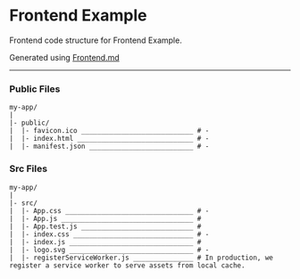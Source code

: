 # Frontend Example 

Frontend code structure for Frontend Example. 

Generated using [Frontend.md](https://github.com/willhlaw/frontend-md-create-react-app)

---

### Public Files

````
my-app/
|
|- public/
|  |- favicon.ico ____________________________ # -
|  |- index.html _____________________________ # -
|  |- manifest.json __________________________ # -
````

### Src Files

````
my-app/
|
|- src/
|  |- App.css ________________________________ # -
|  |- App.js _________________________________ # 
|  |- App.test.js ____________________________ # 
|  |- index.css ______________________________ # -
|  |- index.js _______________________________ # 
|  |- logo.svg _______________________________ # -
|  |- registerServiceWorker.js _______________ # In production, we register a service worker to serve assets from local cache.
````